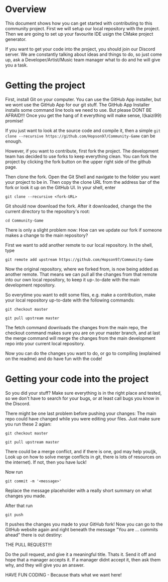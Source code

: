 # Overview

This document shows how you can get started with contributing to this community project.
First we will setup our local repository with the project.
Then we are going to set up your favourite IDE usign the CMake project generator.

If you want to get your code into the project, you should join our Discord server.
We are constantly talking about ideas and things to do, so just come up, ask
a Developer/Artist/Music team manager what to do and he will give you a task.

# Getting the project

First, install Git on your computer. You can use the GitHub App installer, but
we wont use the GitHub App for our git stuff. The GitHub App Installer installs
some command line tools we need to use. But please DONT BE AFRAID!!! Once you
get the hang of it everything will make sense, I(kaizi99) promise!

If you just want to look at the source code and compile it, then a simple
`git clone --recursive https://github.com/Hopson97/Community-Game` can be enough.

However, if you want to contribute, first fork the project. The development team has
decided to use forks to keep everything clean. You can fork the project by
clicking the fork button on the upper right side of the github page.

Then clone the fork. Open the Git Shell and navigate to the folder you want
your project to be in. Then copy the clone URL from the address bar of the fork
or look it up on the GitHub UI. In your shell, enter

`git clone --recursive <fork-URL>`

Git should now download the fork. After it downloaded, change the the current
directory to the repository's root:

`cd Community-Game`

There is only a slight problem now: How can we update our fork if someone makes
a change to the main repository?

First we want to add another remote to our local repository. In the shell,
type

`git remote add upstream https://github.com/Hopson97/Community-Game`

Now the original repository, where we forked from, is now being added as another
remote. That means we can pull all the changes from that remote into our own
local repository, to keep it up-.to-date with the main development repository.

So everytime you want to edit some files, e.g. make a contribution, make your
local repository up-to-date with the following commands:

`git checkout master`

`git pull upstream master`

The fetch command downloads the changes from the main repo, the checkout command
makes sure you are on your master branch, and at last the merge command will merge
the changes from the main development repo into your current local repository.

Now you can do the changes you want to do, or go to compiling (explained on the
  readme) and do have fun with the code!

# Getting your code into the project

So you did your stuff? Make sure everything is in the right place and tested, so
we don't have to search for your bugs, or at least call bugs you know in the
Discord.

There might be one last problem before pushing your changes: The main repo could
have changed while you were editing your files. Just make sure you run these 2 agian:

`git checkout master`

`git pull upstream master`

There could be a merge conflict, and if there is one, god may help you(jk, Look up
on how to solve merge conflicts in git, there is lots of resources on the internet).
If not, then you have luck!

Now run

`git commit -m '<message>'`

Replace the message placeholder with a really
short summary on what changes you made.

After that run

`git push`

It pushes the changes you made to your GitHub fork! Now you can go to the GitHub
website again and right beneath the message "You are ... commits ahead" there is
out destiny:

THE PULL REQUEST!!!

Do the pull request, and give it a meaningful title. Thats it. Send it off and
hope that a manager accepts it. If a manager didnt accept it, then ask them why,
and they will give you an answer.

HAVE FUN CODING - Because thats what we want here!

